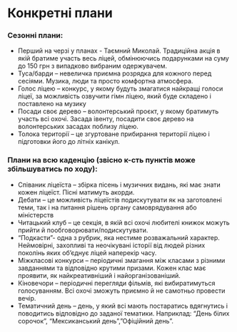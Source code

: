 # Конкретні плани

### Сезонні плани:
- Перший на черзі у планах - Таємний Миколай. Традиційна акція в якій братиме участь весь ліцей, обмінюючись подарунками на суму до 150 грн з випадково вибраним одержувачем.
- Туса/барди – невеличка приємна розрядка для кожного перед сесіями. Музика, люди та просто комфортна атмосфера.
- Голос ліцею – конкурс, у якому будуть змагатися найкращі голоси ліцеї, за можливість озвучити гімн ліцею, який буде складено і поставлено на музику
- Посади своє дерево – волонтерський проєкт, у якому братимуть участь всі охочі. Засада івенту, посадити своє дерево на волонтерських засадах поблизу ліцею.
- Толока території – це згуртоване прибирання території ліцею і підготовки його до літніх канікул. 

### Плани на всю каденцію (звісно к-сть пунктів може збільшуватись по ходу):
- Співаник ліцеїста – збірка пісень і музичних видань, які має знати кожен ліцеїст. Пісні матимуть акорди. 
- Дебати – це можливість ліцеїстів подискутувати як на заготовлені теми, так і на питання рішень органу самоврядування або міністерств
- Читацький клуб – це секція, в якій всі охочі любителі книжок можуть прийти й пообговорювати/подискутувати.
- “Подкасти”- одна з рубрик, яка нестиме розважальний характер. Неймовірні, захопливі та неочікувані історії від людей різних поколінь яких об’єднує ліцей наперекір часу.
- Міжкласові конкурси – періодичні змагання між класами з різними завданнями та відповідно крутими призами. Кожен клас має проявити, як найкреативніший і найорганізованіший.
- Кіновечори – періодичні перегляди фільмів, які вибиратимуться голосуванням. Всі охочі зможуть приємно й не самотньо провести вечір.
- Тематичний день – день, у який всі мають постаратись вдягнутись і поводитись  відповідно до заданої тематики. Наприклад: “День білих сорочок”, “Мексиканський день”,”Офіційний день”.
